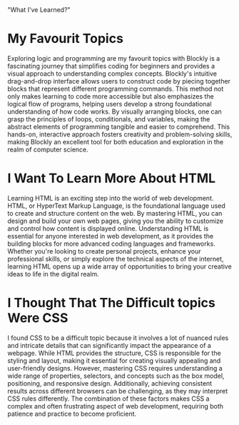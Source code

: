 <html>
<head>"What I've Learned?"
  <title>about my learned</title>
</head><link rel="stylesheet" type="text/css" href="styles.css">
<body>
<h1> My Favourit Topics </h1>
<p>Exploring logic and programming are my favourit topics with Blockly is a fascinating journey that simplifies coding for beginners and provides a visual approach to understanding complex concepts. Blockly's intuitive drag-and-drop interface allows users to construct code by piecing together blocks that represent different programming commands. This method not only makes learning to code more accessible but also emphasizes the logical flow of programs, helping users develop a strong foundational understanding of how code works. By visually arranging blocks, one can grasp the principles of loops, conditionals, and variables, making the abstract elements of programming tangible and easier to comprehend. This hands-on, interactive approach fosters creativity and problem-solving skills, making Blockly an excellent tool for both education and exploration in the realm of computer science.</p>
<h1>I Want To Learn More About HTML</h1>  
<p>Learning HTML is an exciting step into the world of web development. HTML, or HyperText Markup Language, is the foundational language used to create and structure content on the web. By mastering HTML, you can design and build your own web pages, giving you the ability to customize and control how content is displayed online. Understanding HTML is essential for anyone interested in web development, as it provides the building blocks for more advanced coding languages and frameworks. Whether you're looking to create personal projects, enhance your professional skills, or simply explore the technical aspects of the internet, learning HTML opens up a wide array of opportunities to bring your creative ideas to life in the digital realm.</p>
<h1>I Thought That The Difficult topics Were CSS</h1>
<p>I found CSS to be a difficult topic because it involves a lot of nuanced rules and intricate details that can significantly impact the appearance of a webpage. While HTML provides the structure, CSS is responsible for the styling and layout, making it essential for creating visually appealing and user-friendly designs. However, mastering CSS requires understanding a wide range of properties, selectors, and concepts such as the box model, positioning, and responsive design. Additionally, achieving consistent results across different browsers can be challenging, as they may interpret CSS rules differently. The combination of these factors makes CSS a complex and often frustrating aspect of web development, requiring both patience and practice to become proficient.</p>
</body>                                                                                                                                                                                      </html>

